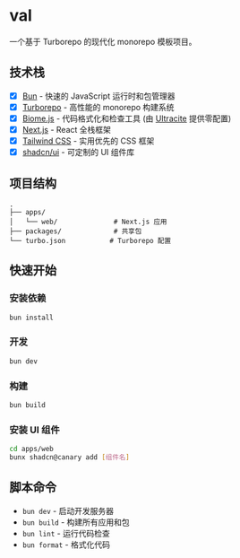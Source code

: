 # val

一个基于 Turborepo 的现代化 monorepo 模板项目。

## 技术栈

- [x] [Bun](https://bun.sh) - 快速的 JavaScript 运行时和包管理器
- [x] [Turborepo](https://turborepo.com/) - 高性能的 monorepo 构建系统
- [x] [Biome.js](https://biomejs.dev/) - 代码格式化和检查工具 (由 [Ultracite](https://www.ultracite.ai/) 提供零配置)
- [x] [Next.js](https://nextjs.org/) - React 全栈框架
- [x] [Tailwind CSS](https://tailwindcss.com/) - 实用优先的 CSS 框架
- [x] [shadcn/ui](https://ui.shadcn.com) - 可定制的 UI 组件库

## 项目结构

```
.
├── apps/
│   └── web/              # Next.js 应用
├── packages/             # 共享包
└── turbo.json           # Turborepo 配置
```

## 快速开始

### 安装依赖

```bash
bun install
```

### 开发

```bash
bun dev
```

### 构建

```bash
bun build
```

### 安装 UI 组件

```bash
cd apps/web
bunx shadcn@canary add [组件名]
```

## 脚本命令

- `bun dev` - 启动开发服务器
- `bun build` - 构建所有应用和包
- `bun lint` - 运行代码检查
- `bun format` - 格式化代码
